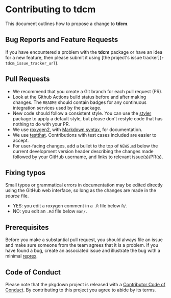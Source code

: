 # Contributing to tdcm

This document outlines how to propose a change to **tdcm**.

## Bug Reports and Feature Requests

If you have encountered a problem with the **tdcm** package or have an idea for 
a new feature, then please submit it using 
[the project's issue tracker](`r tdcm_issue_tracker_url`).

## Pull Requests

* We recommend that you create a Git branch for each pull request (PR).
* Look at the Github Actions build status before and after making changes. The 
  `README` should contain badges for any continuous integration services used by
  the package.
* New code should follow a consistent style. 
  You can use the [styler](https://CRAN.R-project.org/package=styler) package to
  apply a default style, but please don't restyle code that has nothing to do
  with your PR.  
* We use [roxygen2](https://cran.r-project.org/package=roxygen2), with
  [Markdown syntax](https://roxygen2.r-lib.org/articles/rd-formatting.html), 
  for documentation.  
* We use [testthat](https://cran.r-project.org/package=testthat). Contributions
  with test cases included are easier to accept.  
* For user-facing changes, add a bullet to the top of `NEWS.md` below the
  current development version header describing the changes made followed by 
  your GitHub username, and links to relevant issue(s)/PR(s).

## Fixing typos

Small typos or grammatical errors in documentation may be edited directly using
the GitHub web interface, so long as the changes are made in the _source_ file.

*  YES: you edit a roxygen comment in a `.R` file below `R/`.
*  NO: you edit an `.Rd` file below `man/`.

## Prerequisites

Before you make a substantial pull request, you should always file an issue and
make sure someone from the team agrees that it is a problem. If you have found a
bug, create an associated issue and illustrate the bug with a minimal 
[reprex](https://www.tidyverse.org/help/#reprex).

## Code of Conduct

Please note that the pkgdown project is released with a
[Contributor Code of Conduct](CODE_OF_CONDUCT.md). By contributing to this
project you agree to abide by its terms.

